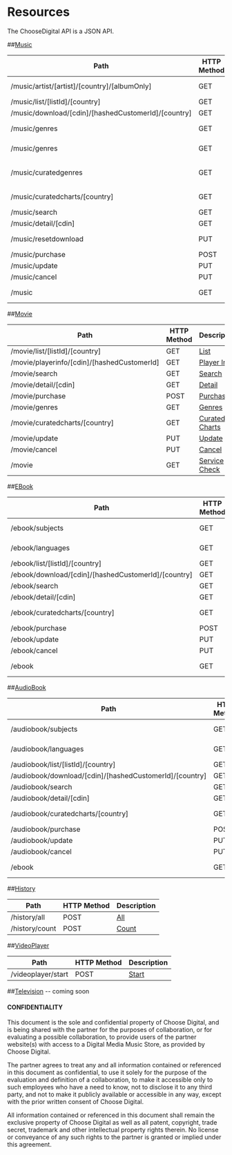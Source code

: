 # Resources

The ChooseDigital API is a JSON API.

##[Music](/choosedigital/api-spec/blob/master/resources/Music.md)
<table>
    <thead>
        <tr>
            <th>Path</th>
            <th>HTTP Method</th>
            <th>Description</th>
        </tr>
    </thead>
    <tbody>
	    <tr>
            <td>/music/artist/[artist]/[country]/[albumOnly]</td>
            <td>GET</td>
            <td><a href="/resources/Music.md#retrieve-artist-detail">Retrieve Artist Detail</a></td>
        </tr>
	    <tr>
            <td>/music/list/[listId]/[country]</td>
            <td>GET</td>
            <td><a href="/resources/Music.md#">List</a></td>
        </tr>
	    <tr>
            <td>/music/download/[cdin]/[hashedCustomerId]/[country]</td>
            <td>GET</td>
            <td><a href="/resources/Music.md#download">Download</a></td>
        </tr>
	    <tr>
            <td>/music/genres</td>
            <td>GET</td>
            <td><a href="/resources/Music.md#list-all-genres">List All Genres</a></td>
        </tr>
	    <tr>
            <td>/music/genres</td>
            <td>GET</td>
            <td><a href="/resources/Music.md#list-all-genres">List All Genres</a></td>
        </tr>
	    <tr>
            <td>/music/curatedgenres</td>
            <td>GET</td>
            <td><a href="/resources/Music.md#list-curated-genres">List Curated Genres</a></td>
        </tr>
	    <tr>
            <td>/music/curatedcharts/[country]</td>
            <td>GET</td>
            <td><a href="/resources/Music.md#curated-charts">Curated Charts</a></td>
        </tr>
	    <tr>
            <td>/music/search</td>
            <td>GET</td>
            <td><a href="/resources/Music.md#search">Search</a></td>
        </tr>
	    <tr>
            <td>/music/detail/[cdin]</td>
            <td>GET</td>
            <td><a href="/resources/Music.md#detail">Detail</a></td>
        </tr>
	    <tr>
            <td>/music/resetdownload</td>
            <td>PUT</td>
            <td><a href="/resources/Music.md#reset-download">Reset Download</a></td>
        </tr>
	    <tr>
            <td>/music/purchase</td>
            <td>POST</td>
            <td><a href="/resources/Music.md#purchase">Purchase</a></td>
        </tr>
	    <tr>
            <td>/music/update</td>
            <td>PUT</td>
            <td><a href="/resources/Music.md#update">Update</a></td>
        </tr>
	    <tr>
            <td>/music/cancel</td>
            <td>PUT</td>
            <td><a href="/resources/Music.md#cancel">Cancel</a></td>
        </tr>
	    <tr>
            <td>/music</td>
            <td>GET</td>
            <td><a href="/resources/Music.md#service-check">Service Check</a></td>
        </tr>
    </tbody>
</table>

##[Movie](/resources/Movie.md)
<table>
    <thead>
        <tr>
            <th>Path</th>
            <th>HTTP Method</th>
            <th>Description</th>
        </tr>
    </thead>
    <tbody>
	    <tr>
            <td>/movie/list/[listId]/[country]</td>
            <td>GET</td>
            <td><a href="/resources/Movie.md#list">List</a></td>
        </tr>
	    <tr>
            <td>/movie/playerinfo/[cdin]/[hashedCustomerId]</td>
            <td>GET</td>
            <td><a href="/resources/Movie.md#player-info">Player Info</a></td>
        </tr>
	    <tr>
            <td>/movie/search</td>
            <td>GET</td>
            <td><a href="/resources/Movie.md#search">Search</a></td>
        </tr>
	    <tr>
            <td>/movie/detail/[cdin]</td>
            <td>GET</td>
            <td><a href="/resources/Movie.md#detail">Detail</a></td>
        </tr>
	    <tr>
            <td>/movie/purchase</td>
            <td>POST</td>
            <td><a href="/resources/Movie.md#purchase">Purchase</a></td>
        </tr>
	    <tr>
            <td>/movie/genres</td>
            <td>GET</td>
            <td><a href="/resources/Movie.md#genres">Genres</a></td>
        </tr>
	    <tr>
            <td>/movie/curatedcharts/[country]</td>
            <td>GET</td>
            <td><a href="/resources/Movie.md#curated-charts">Curated Charts</a></td>
        </tr>
	    <tr>
            <td>/movie/update</td>
            <td>PUT</td>
            <td><a href="/resources/Movie.md#update">Update</a></td>
        </tr>
	    <tr>
            <td>/movie/cancel</td>
            <td>PUT</td>
            <td><a href="/resources/Movie.md#cancel">Cancel</a></td>
        </tr>
	    <tr>
            <td>/movie</td>
            <td>GET</td>
            <td><a href="/resources/Movie.md#service-check">Service Check</a></td>
        </tr>
    </tbody>
</table>

##[EBook](/resources/EBook.md)
<table>
    <thead>
        <tr>
            <th>Path</th>
            <th>HTTP Method</th>
            <th>Description</th>
        </tr>
    </thead>
    <tbody>
        <tr>
            <td>/ebook/subjects</td>
            <td>GET</td>
            <td><a href="/resources/EBook.md#list-all-subjects">List All Subjects</a></td>
        </tr>
        <tr>
            <td>/ebook/languages</td>
            <td>GET</td>
            <td><a href="/resources/EBook.md#list-all-languages">List All Languages</a></td>
        </tr>
	    <tr>
            <td>/ebook/list/[listId]/[country]</td>
            <td>GET</td>
            <td><a href="/resources/EBook.md#list">List</a></td>
        </tr>
	    <tr>
            <td>/ebook/download/[cdin]/[hashedCustomerId]/[country]</td>
            <td>GET</td>
            <td><a href="/resources/EBook.md#download">Download</a></td>
        </tr>
	    <tr>
            <td>/ebook/search</td>
            <td>GET</td>
            <td><a href="/resources/EBook.md#search">Search</a></td>
        </tr>
	    <tr>
            <td>/ebook/detail/[cdin]</td>
            <td>GET</td>
            <td><a href="/resources/EBook.md#detail">Detail</a></td>
        </tr>
	    <tr>
            <td>/ebook/curatedcharts/[country]</td>
            <td>GET</td>
            <td><a href="/resources/EBook.md#curated-charts">Curated Charts</a></td>
        </tr>
	    <tr>
            <td>/ebook/purchase</td>
            <td>POST</td>
            <td><a href="/resources/EBook.md#purchase">Purchase</a></td>
        </tr>
	    <tr>
            <td>/ebook/update</td>
            <td>PUT</td>
            <td><a href="/resources/EBook.md#update">Update</a></td>
        </tr>
	    <tr>
            <td>/ebook/cancel</td>
            <td>PUT</td>
            <td><a href="/resources/EBook.md#cancel">Cancel</a></td>
        </tr>
	    <tr>
            <td>/ebook</td>
            <td>GET</td>
            <td><a href="/resources/EBook.md#service-check">Service Check</a></td>
        </tr>
    </tbody>
</table>

##[AudioBook](/resources/AudioBook.md)
<table>
    <thead>
        <tr>
            <th>Path</th>
            <th>HTTP Method</th>
            <th>Description</th>
        </tr>
    </thead>
    <tbody>
        <tr>
            <td>/audiobook/subjects</td>
            <td>GET</td>
            <td><a href="/resources/AudioBook.md#list-all-subjects">List All Subjects</a></td>
        </tr>
        <tr>
            <td>/audiobook/languages</td>
            <td>GET</td>
            <td><a href="/resources/AudioBook.md#list-all-languages">List All Languages</a></td>
        </tr>
	    <tr>
            <td>/audiobook/list/[listId]/[country]</td>
            <td>GET</td>
            <td><a href="/resources/AudioBook.md#list">List</a></td>
        </tr>
	    <tr>
            <td>/audiobook/download/[cdin]/[hashedCustomerId]/[country]</td>
            <td>GET</td>
            <td><a href="/resources/AudioBook.md#download">Download</a></td>
        </tr>
	    <tr>
            <td>/audiobook/search</td>
            <td>GET</td>
            <td><a href="/resources/AudioBook.md#search">Search</a></td>
        </tr>
	    <tr>
            <td>/audiobook/detail/[cdin]</td>
            <td>GET</td>
            <td><a href="/resources/AudioBook.md#detail">Detail</a></td>
        </tr>
	    <tr>
            <td>/audiobook/curatedcharts/[country]</td>
            <td>GET</td>
            <td><a href="/resources/AudioBook.md#curated-charts">Curated Charts</a></td>
        </tr>
	    <tr>
            <td>/audiobook/purchase</td>
            <td>POST</td>
            <td><a href="/resources/AudioBook.md#purchase">Purchase</a></td>
        </tr>
	    <tr>
            <td>/audiobook/update</td>
            <td>PUT</td>
            <td><a href="/resources/AudioBook.md#update">Update</a></td>
        </tr>
	    <tr>
            <td>/audiobook/cancel</td>
            <td>PUT</td>
            <td><a href="/resources/AudioBook.md#cancel">Cancel</a></td>
        </tr>
	    <tr>
            <td>/ebook</td>
            <td>GET</td>
            <td><a href="/resources/AudioBook.md#service-check">Service Check</a></td>
        </tr>
    </tbody>
</table>

##[History](/resources/History.md)
<table>
    <thead>
        <tr>
            <th>Path</th>
            <th>HTTP Method</th>
            <th>Description</th>
        </tr>
    </thead>
    <tbody>
	    <tr>
            <td>/history/all</td>
            <td>POST</td>
            <td><a href="/resources/History.md#all">All</a></td>
        </tr>
	    <tr>
            <td>/history/count</td>
            <td>POST</td>
            <td><a href="/resources/History.md#count">Count</a></td>
        </tr>
    </tbody>
</table>

##[VideoPlayer](/resources/VideoPlayer.md)
<table>
    <thead>
        <tr>
            <th>Path</th>
            <th>HTTP Method</th>
            <th>Description</th>
        </tr>
    </thead>
    <tbody>
	    <tr>
            <td>/videoplayer/start</td>
            <td>POST</td>
            <td><a href="/resources/VideoPlayer.md#start">Start</a></td>
        </tr>
    </tbody>
</table>

##[Television](/resources/Television.md) -- coming soon


#### CONFIDENTIALITY

This document is the sole and confidential property of Choose Digital, and is being shared with the partner for the purposes of collaboration, or for evaluating a possible collaboration, to provide users of the partner website(s) with access to a Digital Media Music Store, as provided by Choose Digital. 

The partner agrees to treat any and all information contained or referenced in this document as confidential, to use it solely for the purpose of the evaluation and definition of a collaboration, to make it accessible only to such employees who have a need to know, not to disclose it to any third party, and not to make it publicly available or accessible in any way, except with the prior written consent of Choose Digital.

All information contained or referenced in this document shall remain the exclusive property of Choose Digital as well as all patent, copyright, trade secret, trademark and other intellectual property rights therein. No license or conveyance of any such rights to the partner is granted or implied under this agreement.
